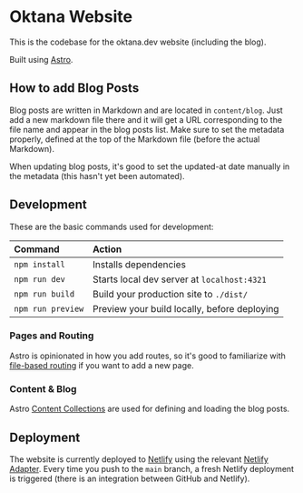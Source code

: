 # Oktana Website

This is the codebase for the oktana.dev website (including the blog).

Built using [Astro](https://astro.build/).

## How to add Blog Posts

Blog posts are written in Markdown and are located in `content/blog`. Just add a new markdown file there and it will get a URL corresponding to the file name and appear in the blog posts list. Make sure to set the metadata properly, defined at the top of the Markdown file (before the actual Markdown).

When updating blog posts, it's good to set the updated-at date manually in the metadata (this hasn't yet been automated).

## Development

These are the basic commands used for development:

| Command           | Action                                       |
| :---------------- | :------------------------------------------- |
| `npm install`     | Installs dependencies                        |
| `npm run dev`     | Starts local dev server at `localhost:4321`  |
| `npm run build`   | Build your production site to `./dist/`      |
| `npm run preview` | Preview your build locally, before deploying |

### Pages and Routing

Astro is opinionated in how you add routes, so it's good to familiarize with [file-based routing](https://docs.astro.build/en/guides/routing/) if you want to add a new page.

### Content & Blog

Astro [Content Collections](https://docs.astro.build/en/guides/content-collections/) are used for defining and loading the blog posts.

## Deployment

The website is currently deployed to [Netlify](https://www.netlify.com/) using the relevant [Netlify Adapter](https://docs.astro.build/en/guides/integrations-guide/netlify/). Every time you push to the `main` branch, a fresh Netlify deployment is triggered (there is an integration between GitHub and Netlify).
